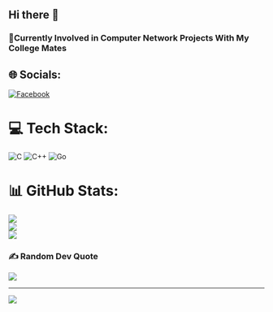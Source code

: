 ## Hi there 👋
### 👯Currently Involved in Computer Network Projects With My College Mates

## 🌐 Socials:
[![Facebook](https://img.shields.io/badge/Facebook-%231877F2.svg?logo=Facebook&logoColor=white)](https://facebook.com/ro.zin.106) 

# 💻 Tech Stack:
![C](https://img.shields.io/badge/c-%2300599C.svg?style=plastic&logo=c&logoColor=white) ![C++](https://img.shields.io/badge/c++-%2300599C.svg?style=plastic&logo=c%2B%2B&logoColor=white) ![Go](https://img.shields.io/badge/go-%2300ADD8.svg?style=plastic&logo=go&logoColor=white)
# 📊 GitHub Stats:
![](https://github-readme-stats.vercel.app/api?username=Rojin91&theme=dark&hide_border=true&include_all_commits=true&count_private=false)<br/>
![](https://github-readme-streak-stats.herokuapp.com/?user=Rojin91&theme=dark&hide_border=true)<br/>
![](https://github-readme-stats.vercel.app/api/top-langs/?username=Rojin91&theme=dark&hide_border=true&include_all_commits=true&count_private=false&layout=compact)

### ✍️ Random Dev Quote
![](https://quotes-github-readme.vercel.app/api?type=horizontal&theme=dark)

---
[![](https://visitcount.itsvg.in/api?id=Rojin91&icon=0&color=0)](https://visitcount.itsvg.in)

